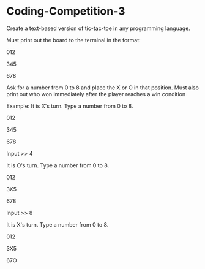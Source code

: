 # Coding-Competition-3

Create a text-based version of tic-tac-toe in any programming language.

Must print out the board to the terminal in the format:

012

345

678

Ask for a number from 0 to 8 and place the X or O in that position.
Must also print out who won immediately after the player reaches a win condition

Example:
It is X's turn. Type a number from 0 to 8.

012

345

678

Input >> 4

It is O's turn. Type a number from 0 to 8.

012

3X5

678

Input >> 8

It is X's turn. Type a number from 0 to 8.

012

3X5

67O
